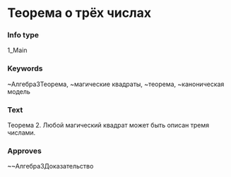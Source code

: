 # Теорема о трёх числах
### Info type
1_Main
### Keywords
~Алгебра3Теорема, ~магические квадраты, ~теорема, ~каноническая модель
### Text
Теорема 2. Любой магический квадрат может быть описан тремя числами.
### Approves
~~Алгебра3Доказательство
```
